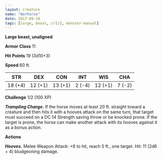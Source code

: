 ```yaml
---
layout: creature
name: "Warhorse"
date: 2017-09-10
tags: [large, beast, cr1/2, monster-manual]
---
```


**Large beast, unaligned**

**Armor Class** 11

**Hit Points** 19 (3d10+3)

**Speed** 60 ft.

|   STR   |   DEX   |   CON   |   INT   |   WIS   |   CHA   |
|:-----:|:-----:|:-----:|:-----:|:-----:|:-----:|
| 18 (+4) | 12 (+1) | 13 (+1) | 2 (-4) | 12 (+1) | 7 (-2) |

**Challenge** 1/2 (100 XP)

***Trampling Charge.*** If the horse moves at least 20 ft. straight toward a creature and then hits it with a hooves attack on the same turn, that target must succeed on a DC 14 Strength saving throw or be knocked prone. If the target is prone, the horse can make another attack with its hooves against it as a bonus action.

**Actions**

***Hooves.*** Melee Weapon Attack: +6 to hit, reach 5 ft., one target. Hit: 11 (2d6 + 4) bludgeoning damage.

